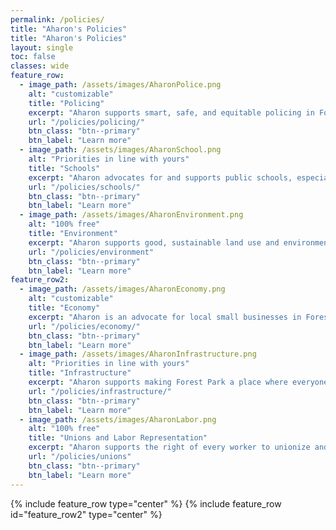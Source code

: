 ```yaml
---
permalink: /policies/
title: "Aharon's Policies"
title: "Aharon's Policies"
layout: single
toc: false
classes: wide
feature_row:
  - image_path: /assets/images/AharonPolice.png
    alt: "customizable"
    title: "Policing"
    excerpt: "Aharon supports smart, safe, and equitable policing in Forest Park."
    url: "/policies/policing/"
    btn_class: "btn--primary"
    btn_label: "Learn more"
  - image_path: /assets/images/AharonSchool.png
    alt: "Priorities in line with yours"
    title: "Schools"
    excerpt: "Aharon advocates for and supports public schools, especially the Winton Woods City Schools."
    url: "/policies/schools/"
    btn_class: "btn--primary"
    btn_label: "Learn more"
  - image_path: /assets/images/AharonEnvironment.png
    alt: "100% free"
    title: "Environment"
    excerpt: "Aharon supports good, sustainable land use and environmental policy in Forest Park."
    url: "/policies/environment"
    btn_class: "btn--primary"
    btn_label: "Learn more"  
feature_row2:
  - image_path: /assets/images/AharonEconomy.png
    alt: "customizable"
    title: "Economy"
    excerpt: "Aharon is an advocate for local small businesses in Forest Park and supports future economic growth and development in the city."
    url: "/policies/economy/"
    btn_class: "btn--primary"
    btn_label: "Learn more"
  - image_path: /assets/images/AharonInfrastructure.png
    alt: "Priorities in line with yours"
    title: "Infrastructure"
    excerpt: "Aharon supports making Forest Park a place where everyone is proud to call it home."
    url: "/policies/infrastructure/"
    btn_class: "btn--primary"
    btn_label: "Learn more"
  - image_path: /assets/images/AharonLabor.png
    alt: "100% free"
    title: "Unions and Labor Representation"
    excerpt: "Aharon supports the right of every worker to unionize and join a union in the workplace."
    url: "/policies/unions"
    btn_class: "btn--primary"
    btn_label: "Learn more"  
---
```


{% include feature_row type="center" %}
{% include feature_row id="feature_row2" type="center" %}
